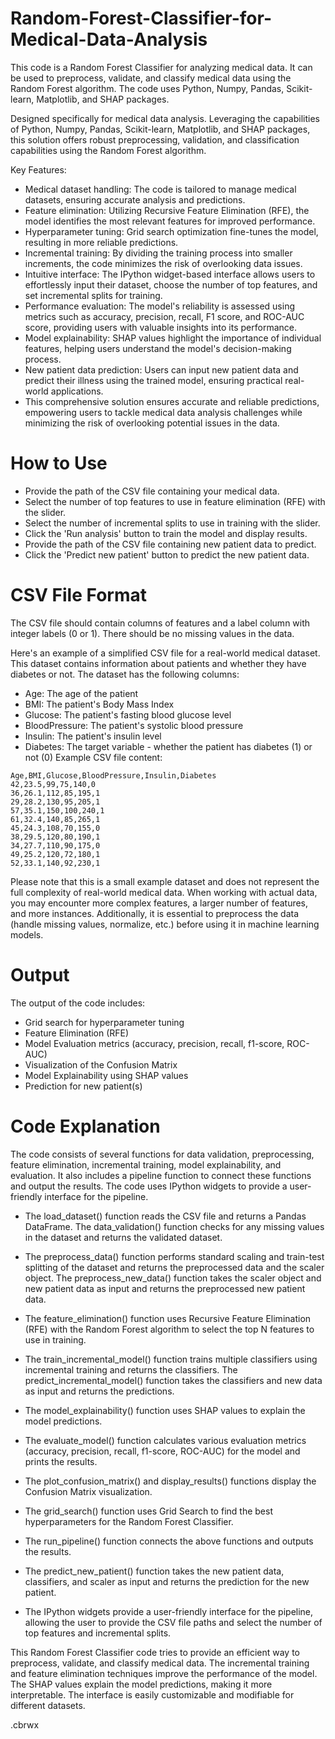 # Random-Forest-Classifier-for-Medical-Data-Analysis
This code is a Random Forest Classifier for analyzing medical data. It can be used to preprocess, validate, and classify medical data using the Random Forest algorithm. The code uses Python, Numpy, Pandas, Scikit-learn, Matplotlib, and SHAP packages.

Designed specifically for medical data analysis. Leveraging the capabilities of Python, Numpy, Pandas, Scikit-learn, Matplotlib, and SHAP packages, this solution offers robust preprocessing, validation, and classification capabilities using the Random Forest algorithm.

Key Features:

- Medical dataset handling: The code is tailored to manage medical datasets, ensuring accurate analysis and predictions.
- Feature elimination: Utilizing Recursive Feature Elimination (RFE), the model identifies the most relevant features for improved performance.
- Hyperparameter tuning: Grid search optimization fine-tunes the model, resulting in more reliable predictions.
- Incremental training: By dividing the training process into smaller increments, the code minimizes the risk of overlooking data issues.
- Intuitive interface: The IPython widget-based interface allows users to effortlessly input their dataset, choose the number of top features, and set incremental splits for training.
- Performance evaluation: The model's reliability is assessed using metrics such as accuracy, precision, recall, F1 score, and ROC-AUC score, providing users with valuable insights into its performance.
- Model explainability: SHAP values highlight the importance of individual features, helping users understand the model's decision-making process.
- New patient data prediction: Users can input new patient data and predict their illness using the trained model, ensuring practical real-world applications.
- This comprehensive solution ensures accurate and reliable predictions, empowering users to tackle medical data analysis challenges while minimizing the risk of overlooking potential issues in the data.

# How to Use
- Provide the path of the CSV file containing your medical data.
- Select the number of top features to use in feature elimination (RFE) with the slider.
- Select the number of incremental splits to use in training with the slider.
- Click the 'Run analysis' button to train the model and display results.
- Provide the path of the CSV file containing new patient data to predict.
- Click the 'Predict new patient' button to predict the new patient data.

# CSV File Format
The CSV file should contain columns of features and a label column with integer labels (0 or 1). There should be no missing values in the data.

Here's an example of a simplified CSV file for a real-world medical dataset. This dataset contains information about patients and whether they have diabetes or not. The dataset has the following columns:

- Age: The age of the patient
- BMI: The patient's Body Mass Index
- Glucose: The patient's fasting blood glucose level
- BloodPressure: The patient's systolic blood pressure
- Insulin: The patient's insulin level
- Diabetes: The target variable - whether the patient has diabetes (1) or not (0)
Example CSV file content:
```
Age,BMI,Glucose,BloodPressure,Insulin,Diabetes
42,23.5,99,75,140,0
36,26.1,112,85,195,1
29,28.2,130,95,205,1
57,35.1,150,100,240,1
61,32.4,140,85,265,1
45,24.3,108,70,155,0
38,29.5,120,80,190,1
34,27.7,110,90,175,0
49,25.2,120,72,180,1
52,33.1,140,92,230,1
```
Please note that this is a small example dataset and does not represent the full complexity of real-world medical data. When working with actual data, you may encounter more complex features, a larger number of features, and more instances. Additionally, it is essential to preprocess the data (handle missing values, normalize, etc.) before using it in machine learning models.

# Output
The output of the code includes:

- Grid search for hyperparameter tuning
- Feature Elimination (RFE)
- Model Evaluation metrics (accuracy, precision, recall, f1-score, ROC-AUC)
- Visualization of the Confusion Matrix
- Model Explainability using SHAP values
- Prediction for new patient(s)
# Code Explanation
The code consists of several functions for data validation, preprocessing, feature elimination, incremental training, model explainability, and evaluation. It also includes a pipeline function to connect these functions and output the results. The code uses IPython widgets to provide a user-friendly interface for the pipeline.

- The load_dataset() function reads the CSV file and returns a Pandas DataFrame. The data_validation() function checks for any missing values in the dataset and returns the validated dataset.

- The preprocess_data() function performs standard scaling and train-test splitting of the dataset and returns the preprocessed data and the scaler object. The preprocess_new_data() function takes the scaler object and new patient data as input and returns the preprocessed new patient data.

- The feature_elimination() function uses Recursive Feature Elimination (RFE) with the Random Forest algorithm to select the top N features to use in training.

- The train_incremental_model() function trains multiple classifiers using incremental training and returns the classifiers. The predict_incremental_model() function takes the classifiers and new data as input and returns the predictions.

- The model_explainability() function uses SHAP values to explain the model predictions.

- The evaluate_model() function calculates various evaluation metrics (accuracy, precision, recall, f1-score, ROC-AUC) for the model and prints the results.

- The plot_confusion_matrix() and display_results() functions display the Confusion Matrix visualization.

- The grid_search() function uses Grid Search to find the best hyperparameters for the Random Forest Classifier.

- The run_pipeline() function connects the above functions and outputs the results.

- The predict_new_patient() function takes the new patient data, classifiers, and scaler as input and returns the prediction for the new patient.

- The IPython widgets provide a user-friendly interface for the pipeline, allowing the user to provide the CSV file paths and select the number of top features and incremental splits.

This Random Forest Classifier code tries to provide an efficient way to preprocess, validate, and classify medical data. The incremental training and feature elimination techniques improve the performance of the model. The SHAP values explain the model predictions, making it more interpretable. The interface is easily customizable and modifiable for different datasets.

.cbrwx
